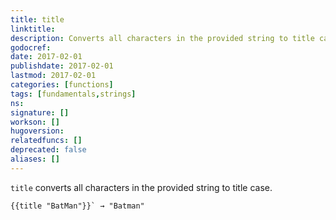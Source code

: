 ```yaml
---
title: title
linktitle:
description: Converts all characters in the provided string to title case.
godocref:
date: 2017-02-01
publishdate: 2017-02-01
lastmod: 2017-02-01
categories: [functions]
tags: [fundamentals,strings]
ns:
signature: []
workson: []
hugoversion:
relatedfuncs: []
deprecated: false
aliases: []
---
```



`title` converts all characters in the provided string to title case.

```
{{title "BatMan"}}` → "Batman"
```
